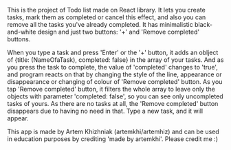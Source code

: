 This is the project of Todo list made on React library. It lets you create tasks, mark them as completed or cancel this effect, and also you can remove all the tasks you've already completed.
It has minimalistic black-and-white design and just two buttons: '+' and 'Remove completed' buttons. 

When you type a task and press 'Enter' or the '+' button, it adds an oblject of {title: (NameOfaTask), completed: false} in the array of your tasks. And as you press the task to complete, the value of 'completed' changes to 'true', and program reacts on that by changing the style of the line, appearance or disappearance or changing of colour of 'Remove completed' button.
As you tap 'Remove completed' button, it filters the whole array to leave only the objects with parameter 'completed: false', so you can see only uncompleted tasks of yours. 
As there are no tasks at all, the 'Remove completed' button disappears due to having no need in that. Type a new task, and it will appear.

This app is made by Artem Khizhniak (artemkhi/artemhiz) and can be used in education purposes by crediting 'made by artemkhi'. 
Please credit me :)
